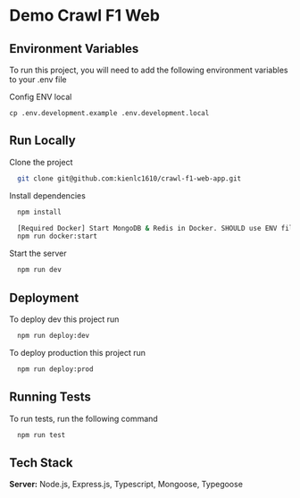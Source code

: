 # Demo Crawl F1 Web

## Environment Variables

To run this project, you will need to add the following environment variables to your .env file

Config ENV local
```
cp .env.development.example .env.development.local
```

## Run Locally

Clone the project

```bash
  git clone git@github.com:kienlc1610/crawl-f1-web-app.git
```

Install dependencies

```bash
  npm install
```

```bash
  [Required Docker] Start MongoDB & Redis in Docker. SHOULD use ENV file.
  npm run docker:start
```

Start the server

```bash
  npm run dev
```


## Deployment

To deploy dev this project run

```bash
  npm run deploy:dev
```

To deploy production this project run

```bash
  npm run deploy:prod
```

## Running Tests

To run tests, run the following command

```bash
  npm run test
```


## Tech Stack

**Server:** Node.js, Express.js, Typescript, Mongoose, Typegoose


